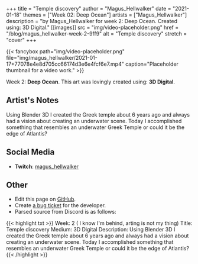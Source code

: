 +++
title =       "Temple discovery"
author =      "Magus_Hellwalker"
date =        "2021-01-18"
themes =      ["Week 02: Deep Ocean"]
artists =     ["Magus_Hellwalker"]
description = "by Magus_Hellwalker for week 2: Deep Ocean. Created using: 3D Digital."
[[images]]
              src = "img/video-placeholder.png"
              href = "/blog/magus_hellwalker-week-2-9ff9"
              alt = "Temple discovery"
              stretch = "cover"
+++


{{< fancybox path="img/video-placeholder.png" file="img/magus_hellwalker/2021-01-17+77078e4e8d705cc66174d3e6e4fcf6e7.mp4" caption="Placeholder thumbnail for a video work." >}}


Week 2: **Deep Ocean**. This art was lovingly created using: **3D Digital**.

## Artist's Notes

Using Blender 3D I created the Greek temple about 6 years ago and always had a vision about creating an underwater scene. Today I accomplished something that resembles an underwater Greek Temple or could it be the edge of Atlantis?

## Social Media

- **Twitch**: <a href='https://twitch.tv/magus_hellwalker' target='_blank'>magus_hellwalker</a>

## Other

- Edit this page on [GitHub](https://github.com/teaminkling/web-refresh/edit/main/content/blog/magus_hellwalker-week-2-9ff9.md).
- Create [a bug ticket](https://github.com/teaminkling/web-refresh/issues/new?assignees=&labels=bug&template=problem-report.md&title=) for the developer.
- Parsed source from Discord is as follows:

{{< highlight txt >}}
Week: 2 ( I know I'm behind, arting is not my thing)
Title:  Temple discovery
Medium: 3D Digital 
Description: Using Blender 3D I created the Greek temple about 6 years ago and always had a vision about creating an underwater scene. Today I accomplished something that resembles an underwater Greek Temple or could it be the edge of Atlantis?
{{< /highlight >}}